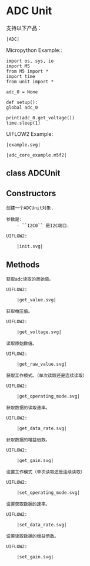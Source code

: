 # ADC Unit


<!-- .. include:: ../refs/unit.adc.ref -->

支持以下产品：

    |ADC|


Micropython Example::

    import os, sys, io
    import M5
    from M5 import *
    import time
    from unit import *

    adc_0 = None

    def setup():
    global adc_0

    print(adc_0.get_voltage())
    time.sleep(1)


UIFLOW2 Example:

    |example.svg|


<!-- .. only:: builder_html -->

    |adc_core_example.m5f2|


## class ADCUnit


## Constructors


<!-- .. class:: ADCUnit(i2c0) -->

    创建一个ADCUnit对象.

    参数是:
        - ``I2C0`` 是I2C端口.

    UIFLOW2:

        |init.svg|


## Methods


<!-- .. method:: ADCUnit.get_value() -->

    获取adc读取的原始值。

    UIFLOW2:

        |get_value.svg|


<!-- .. method:: ADCUnit.get_voltage() -->

    获取电压值。

    UIFLOW2:

        |get_voltage.svg|


<!-- .. method:: ADCUnit.get_raw_value() -->

    读取原始数值。

    UIFLOW2:

        |get_raw_value.svg|


<!-- .. method:: ADCUnit.get_operating_mode() -->

    获取工作模式。（单次读取还是连续读取）

    UIFLOW2:

        |get_operating_mode.svg|


<!-- .. method:: ADCUnit.get_data_rate() -->

    获取数据的读取速率。

    UIFLOW2:

        |get_data_rate.svg|


<!-- .. method:: ADCUnit.get_gain() -->

    获取数据的增益倍数。

    UIFLOW2:

        |get_gain.svg|


<!-- .. method:: ADCUnit.operating_mode() -->

    设置工作模式（单次读取还是连续读取）

    UIFLOW2:

        |set_operating_mode.svg|


<!-- .. method:: ADCUnit.data_rate() -->

    设置获取数据的速率。

    UIFLOW2:

        |set_data_rate.svg|


<!-- .. method:: ADCUnit.gain() -->

    设置读取数据的增益倍数。

    UIFLOW2:

        |set_gain.svg|